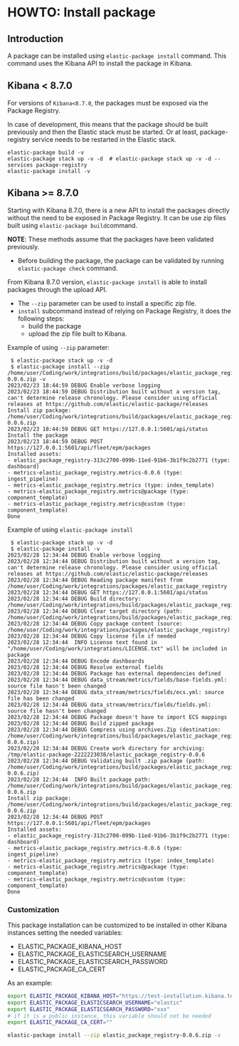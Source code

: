 # HOWTO: Install package

## Introduction
A package can be installed using `elastic-package install` command. This command uses the Kibana API to install the package in Kibana.

## Kibana < 8.7.0
For versions of `Kibana<8.7.0`, the packages must be exposed via the Package Registry.

In case of development, this means that the package should be built previously and then the Elastic stack must be started. Or at least, package-registry service needs to be restarted in the Elastic stack.

```shell
elastic-package build -v
elastic-package stack up -v -d  # elastic-package stack up -v -d --services package-registry
elastic-package install -v
```

## Kibana >= 8.7.0
Starting with Kibana 8.7.0, there is a new API to install the packages directly without the need to be exposed in Package Registry. It can be use zip files built using `elastic-package build`command.

**NOTE**: These methods assume that the packages have been validated previously.
- Before building the package, the package can be validated by running `elastic-package check` command.

From Kibana 8.7.0 version, `elastic-package install` is able to install packages through the upload API.
- The `--zip` parameter can be used to install a specific zip file.
- `install` subcommand instead of relying on Package Registry, it does the following steps:
    - build the package
    - upload the zip file built to Kibana.

Example of using `--zip` parameter:
```shell
 $ elastic-package stack up -v -d
 $ elastic-package install --zip /home/user/Coding/work/integrations/build/packages/elastic_package_registry-0.0.6.zip -v
2023/02/23 18:44:59 DEBUG Enable verbose logging
2023/02/23 18:44:59 DEBUG Distribution built without a version tag, can't determine release chronology. Please consider using official releases at https://github.com/elastic/elastic-package/releases
Install zip package: /home/user/Coding/work/integrations/build/packages/elastic_package_registry-0.0.6.zip
2023/02/23 18:44:59 DEBUG GET https://127.0.0.1:5601/api/status
Install the package
2023/02/23 18:44:59 DEBUG POST https://127.0.0.1:5601/api/fleet/epm/packages
Installed assets:
- elastic_package_registry-313c2700-099b-11ed-91b6-3b1f9c2b2771 (type: dashboard)
- metrics-elastic_package_registry.metrics-0.0.6 (type: ingest_pipeline)
- metrics-elastic_package_registry.metrics (type: index_template)
- metrics-elastic_package_registry.metrics@package (type: component_template)
- metrics-elastic_package_registry.metrics@custom (type: component_template)
Done
```

Example of using `elastic-package install`
```shell
 $ elastic-package stack up -v -d
 $ elastic-package install -v
2023/02/28 12:34:44 DEBUG Enable verbose logging
2023/02/28 12:34:44 DEBUG Distribution built without a version tag, can't determine release chronology. Please consider using official releases at https://github.com/elastic/elastic-package/releases
2023/02/28 12:34:44 DEBUG Reading package manifest from /home/user/Coding/work/integrations/packages/elastic_package_registry
2023/02/28 12:34:44 DEBUG GET https://127.0.0.1:5601/api/status
2023/02/28 12:34:44 DEBUG Build directory: /home/user/Coding/work/integrations/build/packages/elastic_package_registry/0.0.6
2023/02/28 12:34:44 DEBUG Clear target directory (path: /home/user/Coding/work/integrations/build/packages/elastic_package_registry/0.0.6)
2023/02/28 12:34:44 DEBUG Copy package content (source: /home/user/Coding/work/integrations/packages/elastic_package_registry)
2023/02/28 12:34:44 DEBUG Copy license file if needed
2023/02/28 12:34:44  INFO License text found in "/home/user/Coding/work/integrations/LICENSE.txt" will be included in package
2023/02/28 12:34:44 DEBUG Encode dashboards
2023/02/28 12:34:44 DEBUG Resolve external fields
2023/02/28 12:34:44 DEBUG Package has external dependencies defined
2023/02/28 12:34:44 DEBUG data_stream/metrics/fields/base-fields.yml: source file hasn't been changed
2023/02/28 12:34:44 DEBUG data_stream/metrics/fields/ecs.yml: source file has been changed
2023/02/28 12:34:44 DEBUG data_stream/metrics/fields/fields.yml: source file hasn't been changed
2023/02/28 12:34:44 DEBUG Package doesn't have to import ECS mappings
2023/02/28 12:34:44 DEBUG Build zipped package
2023/02/28 12:34:44 DEBUG Compress using archives.Zip (destination: /home/user/Coding/work/integrations/build/packages/elastic_package_registry-0.0.6.zip)
2023/02/28 12:34:44 DEBUG Create work directory for archiving: /tmp/elastic-package-2222223038/elastic_package_registry-0.0.6
2023/02/28 12:34:44 DEBUG Validating built .zip package (path: /home/user/Coding/work/integrations/build/packages/elastic_package_registry-0.0.6.zip)
2023/02/28 12:34:44  INFO Built package path: /home/user/Coding/work/integrations/build/packages/elastic_package_registry-0.0.6.zip
Install zip package: /home/user/Coding/work/integrations/build/packages/elastic_package_registry-0.0.6.zip
2023/02/28 12:34:44 DEBUG POST https://127.0.0.1:5601/api/fleet/epm/packages
Installed assets:
- elastic_package_registry-313c2700-099b-11ed-91b6-3b1f9c2b2771 (type: dashboard)
- metrics-elastic_package_registry.metrics-0.0.6 (type: ingest_pipeline)
- metrics-elastic_package_registry.metrics (type: index_template)
- metrics-elastic_package_registry.metrics@package (type: component_template)
- metrics-elastic_package_registry.metrics@custom (type: component_template)
Done
```

### Customization

This package installation can be customized to be installed in other Kibana instances setting the needed variables:
- ELASTIC_PACKAGE_KIBANA_HOST
- ELASTIC_PACKAGE_ELASTICSEARCH_USERNAME
- ELASTIC_PACKAGE_ELASTICSEARCH_PASSWORD
- ELASTIC_PACKAGE_CA_CERT

As an example:
```bash
export ELASTIC_PACKAGE_KIBANA_HOST="https://test-installation.kibana.test:9243"
export ELASTIC_PACKAGE_ELASTICSEARCH_USERNAME="elastic"
export ELASTIC_PACKAGE_ELASTICSEARCH_PASSWORD="xxx"
# if it is a public instance, this variable should not be needed
export ELASTIC_PACKAGE_CA_CERT=""

elastic-package install --zip elastic_package_registry-0.0.6.zip -v
```
